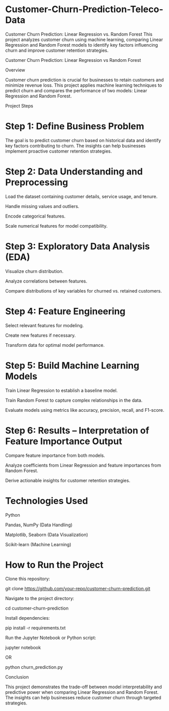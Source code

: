 # Customer-Churn-Prediction-Teleco-Data
Customer Churn Prediction: Linear Regression vs. Random Forest This project analyzes customer churn using machine learning, comparing Linear Regression and Random Forest models to identify key factors influencing churn and improve customer retention strategies.

Customer Churn Prediction: Linear Regression vs Random Forest

Overview

Customer churn prediction is crucial for businesses to retain customers and minimize revenue loss. This project applies machine learning techniques to predict churn and compares the performance of two models: Linear Regression and Random Forest.

Project Steps

# Step 1: Define Business Problem

The goal is to predict customer churn based on historical data and identify key factors contributing to churn. The insights can help businesses implement proactive customer retention strategies.

# Step 2: Data Understanding and Preprocessing

Load the dataset containing customer details, service usage, and tenure.

Handle missing values and outliers.

Encode categorical features.

Scale numerical features for model compatibility.

# Step 3: Exploratory Data Analysis (EDA)

Visualize churn distribution.

Analyze correlations between features.

Compare distributions of key variables for churned vs. retained customers.

# Step 4: Feature Engineering

Select relevant features for modeling.

Create new features if necessary.

Transform data for optimal model performance.

# Step 5: Build Machine Learning Models

Train Linear Regression to establish a baseline model.

Train Random Forest to capture complex relationships in the data.

Evaluate models using metrics like accuracy, precision, recall, and F1-score.

# Step 6: Results – Interpretation of Feature Importance Output

Compare feature importance from both models.

Analyze coefficients from Linear Regression and feature importances from Random Forest.

Derive actionable insights for customer retention strategies.

# Technologies Used

Python

Pandas, NumPy (Data Handling)

Matplotlib, Seaborn (Data Visualization)

Scikit-learn (Machine Learning)

# How to Run the Project

Clone this repository:

git clone https://github.com/your-repo/customer-churn-prediction.git

Navigate to the project directory:

cd customer-churn-prediction

Install dependencies:

pip install -r requirements.txt

Run the Jupyter Notebook or Python script:

jupyter notebook

OR

python churn_prediction.py

Conclusion

This project demonstrates the trade-off between model interpretability and predictive power when comparing Linear Regression and Random Forest. The insights can help businesses reduce customer churn through targeted strategies.
